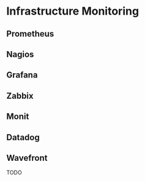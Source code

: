 # Infrastructure Monitoring

## Prometheus
## Nagios
## Grafana
## Zabbix
## Monit
## Datadog
## Wavefront
TODO
  